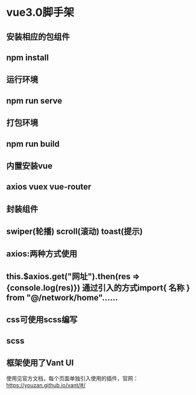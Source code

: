 #   vue3.0脚手架

##  安装相应的包组件
npm install
---
##  运行环境
npm run serve
---
##  打包环境
npm run build
---
##  内置安装vue
axios   vuex    vue-router
---
##  封装组件
swiper(轮播) scroll(滚动) toast(提示)
---
##  axios:两种方式使用
this.$axios.get("网址").then(res => {console.log(res)})
通过引入的方式import{ 名称 } from "@/network/home"......
---
##  css可使用scss编写 
scss
---
##  框架使用了Vant UI
使用见官方文档，每个页面单独引入使用的插件，官网：https://youzan.github.io/vant/#/

